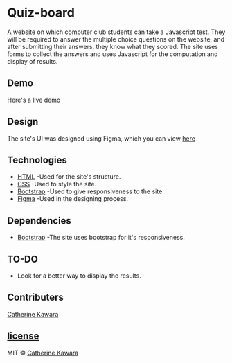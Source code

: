 # Quiz-board
A website on which computer club students can take a Javascript test. They will be required to  answer the multiple choice questions on the website, and after submitting their answers, they know what they scored. 
The site uses forms to collect the answers and uses Javascript for the computation and display of results.


## Demo
Here's a live demo 

## Design
The site's UI was designed using Figma, which you can view [here]()

## Technologies
- [HTML](https://www.w3schools.com/html/) -Used for the site's structure.
- [CSS](https://www.w3schools.com/css/) -Used to style the site.
- [Bootstrap](https://getbootstrap.com/) -Used to  give responsiveness to the site
- [Figma](https://www.figma.com/) -Used in the designing process.

## Dependencies
- [Bootstrap](https://getbootstrap.com/) -The site uses bootstrap for it's responsiveness.


## TO-DO
- Look for a better way to display the results.

## Contributers
[Catherine Kawara](https://github.com/CKawara/)

## [license](https://github.com/CKawara/Insurance-website/blob/master/LICENSE)
MIT © [Catherine Kawara](https://github.com/CKawara/Insurance-website)
